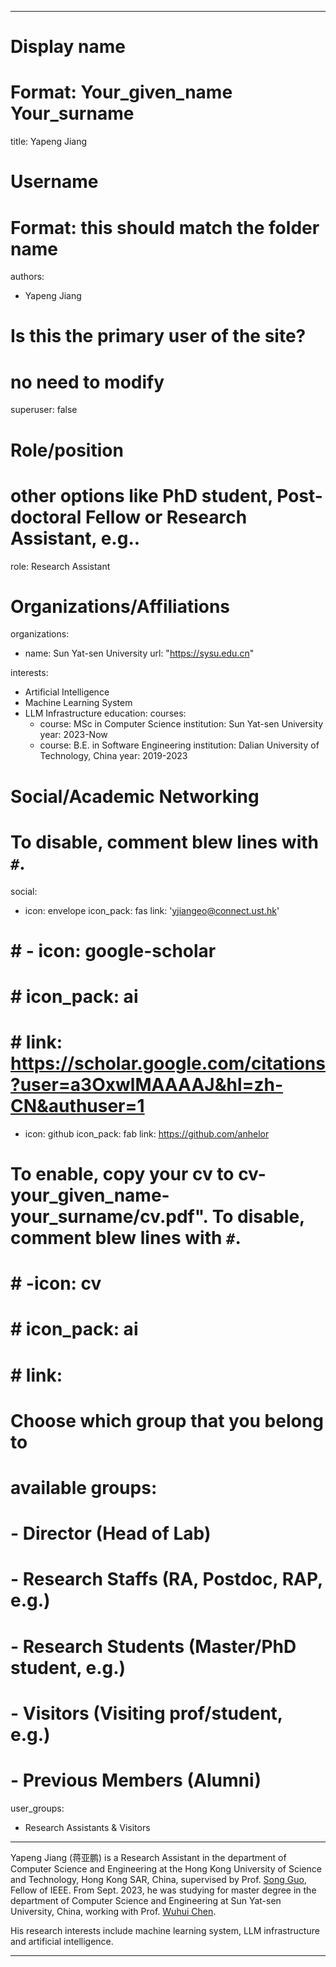 
---
# Display name
# Format: Your_given_name Your_surname 
title: Yapeng Jiang

# Username
# Format: this should match the folder name
authors:
- Yapeng Jiang

# Is this the primary user of the site?
# no need to modify 
superuser: false

# Role/position
# other options like PhD student, Post-doctoral Fellow or Research Assistant, e.g..
role: Research Assistant

# Organizations/Affiliations
organizations:
- name: Sun Yat-sen University
  url: "https://sysu.edu.cn"

interests:
- Artificial Intelligence
- Machine Learning System
- LLM Infrastructure
education:
  courses:
  - course: MSc in Computer Science 
    institution: Sun Yat-sen University
    year: 2023-Now
  - course: B.E. in Software Engineering
    institution: Dalian University of Technology, China
    year: 2019-2023

# Social/Academic Networking
# To disable, comment blew lines with `#`.
social:
- icon: envelope
  icon_pack: fas
  link: 'yjiangeo@connect.ust.hk'

# # - icon: google-scholar
# #   icon_pack: ai
# #   link: https://scholar.google.com/citations?user=a3OxwlMAAAAJ&hl=zh-CN&authuser=1

- icon: github
  icon_pack: fab
  link: https://github.com/anhelor

# To enable, copy your cv to cv-your_given_name-your_surname/cv.pdf". To disable, comment blew lines with `#`.
# # -icon: cv
# # icon_pack: ai
# # link:

# Choose which group that you belong to
#  available groups:
#  - Director (Head of Lab)
#  - Research Staffs (RA, Postdoc, RAP, e.g.)
#  - Research Students (Master/PhD student, e.g.)
#  - Visitors (Visiting prof/student, e.g.)
#  - Previous Members (Alumni)
user_groups:
- Research Assistants & Visitors
---

Yapeng Jiang (蒋亚鹏) is a Research Assistant in the department of Computer Science and Engineering at the Hong Kong University of Science and Technology, Hong Kong SAR, China, supervised by Prof. [Song Guo](https://cse.hkust.edu.hk/admin/people/faculty/profile/songguo), Fellow of IEEE. From Sept. 2023, he was studying for master degree in the department of Computer Science and Engineering at Sun Yat-sen University, China, working with Prof. [Wuhui Chen](https://sse.sysu.edu.cn/teacher/159). 

His research interests include machine learning system, LLM infrastructure and artificial intelligence.
 
---
